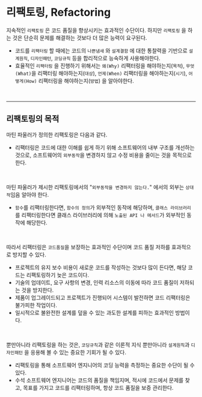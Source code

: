# 리팩토링, Refactoring


지속적인 `리팩토링` 은 코드 품질을 향상시키는 효과적인 수단이다. 하지만 `리팩토링` 을 하는 것은 단순히 문제를 해결하는 것보다 더 많은 능력이 요구된다.

- 코드를 `리팩터링` 할 때에는 코드의 `나쁜냄새` 와 `설계결함` 에 대한 통찰력을 기반으로 `설계원칙`, `디자인패턴`, `코딩규칙` 등을 합리적으로 능숙하게 사용해야한다.
- 효율적인 `리팩터링` 을 진행하기 위해서는 `왜(Why)` 리팩터링을 해야하는지(`목적`), `무엇(What)`을 리팩터링 해야하는지(`대상`), `언제(When)` 리팩터링을 해야하는지(`시기`), `어떻게(How)` 리팩터링을 해야하는지(`방법`) 을 알아야한다.

<br><hr>

## 리팩토링의 목적

마틴 파울러가 정의한 리팩토링은 다음과 같다.

- 리팩터링은 코드에 대한 이해를 쉽게 하기 위해 소프트웨어의 내부 구조를 개선하는 것으로, 소프트웨어의 `외부동작`을 변경하지 않고 수정 비용을 줄이는 것을 목적으로 한다.

<br>

마틴 파울러가 제시한 리팩토링에서의 "`외부동작을 변경하지 않는다.`" 에서의 외부는 `상대적`임음 알아야 한다.

- `함수`를 리팩터링한다면, `함수의 정의`가 외부적인 동작에 해당하며, `클래스 라이브러리` 를 리팩터링한다면 클래스 라이브러리에 의해 `노출된 API 나 메서드`가 외부적인 동작에 해당한다.

<br>

따라서 리팩터링은 `코드품질`을 보장하는 효과적인 수단이며 코드 품질 저하를 효과적으로 방지할 수 있다.

- 프로젝트의 유지 보수 비용이 새로운 코드를 작성하는 것보다 많이 든다면, 해당 코드는 리팩토링하기 늦은 코드이다.
- 기술의 업데이트, 요구 사항의 변경, 인력 리소스의 이동에 따라 코드 품질이 저하되는 것을 방지한다.
- 제품이 업그레이드되고 프로젝트가 진행되어 시스템이 발전하면 코드 리팩터링은 불가피한 작업이다.
- 일시적으로 불완전한 설계를 덮을 수 있는 과도한 설계를 피하는 효과적인 방법이다.

<br>

뿐만아니라 리팩토링을 하는 것은, `코딩규칙`과 같은 이론적 지식 뿐만아니라 `설계원칙`과 `디자인패턴` 을 응용해 볼 수 있는 중요한 기회가 될 수 있다.

- 리팩토링을 통해 소프트웨어 엔지니어의 코딩 능력을 측정하는 중요한 수단이 될 수 있다.
- 수석 소프트웨어 엔지니어는 코드의 품질을 책임지며, 적시에 코드에서 문제를 찾고, 목표를 가지고 코드를 리팩터링하며, 항상 코드 품질을 보증 관리한다.
